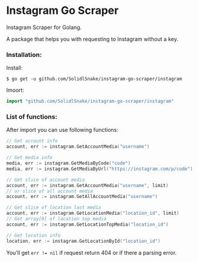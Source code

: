 # Instagram Go Scraper
Instagram Scraper for Golang.

A package that helps you with requesting to Instagram without a key.

### Installation:
Install:
```
$ go get -u github.com/SolidlSnake/instagram-go-scraper/instagram
```
Imoort:
```go
import "github.com/SolidlSnake/instagram-go-scraper/instagram"
```

### List of functions:
After import you can use following functions:
```go
// Get account info
account, err := instagram.GetAccountMedia("username")

// Get media info
media, err := instagram.GetMediaByCode("code")
media, err := instagram.GetMediaByUrl("https://instagram.com/p/code")

// Get slice of account media
account, err := instagram.GetAccountMedia("username", limit)
// or slice of all account media
account, err := instagram.GetAllAccountMedia("username")

// Get slice of location last media
account, err := instagram.GetLocationMedia("location_id", limit)
// Get array[9] of location top media
account, err := instagram.GetLocationTopMedia("location_id")

// Get location info
location, err := instagram.GetLocationById("location_id")

```

You'll get `err != nil` if request return 404 or if there a parsing error.